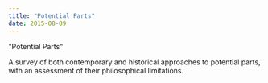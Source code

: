 ```yaml
---
title: "Potential Parts"
date: 2015-08-09
---
```


"Potential Parts"

A survey of both contemporary and historical approaches to potential parts,
with an assessment of their philosophical limitations.
